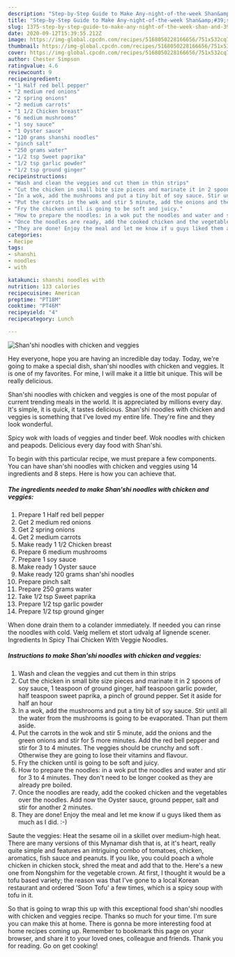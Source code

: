 ```yaml
---
description: "Step-by-Step Guide to Make Any-night-of-the-week Shan&amp;#39;shi noodles with chicken and veggies"
title: "Step-by-Step Guide to Make Any-night-of-the-week Shan&amp;#39;shi noodles with chicken and veggies"
slug: 1375-step-by-step-guide-to-make-any-night-of-the-week-shan-and-39-shi-noodles-with-chicken-and-veggies
date: 2020-09-12T15:39:55.212Z
image: https://img-global.cpcdn.com/recipes/5168050228166656/751x532cq70/shanshi-noodles-with-chicken-and-veggies-recipe-main-photo.jpg
thumbnail: https://img-global.cpcdn.com/recipes/5168050228166656/751x532cq70/shanshi-noodles-with-chicken-and-veggies-recipe-main-photo.jpg
cover: https://img-global.cpcdn.com/recipes/5168050228166656/751x532cq70/shanshi-noodles-with-chicken-and-veggies-recipe-main-photo.jpg
author: Chester Simpson
ratingvalue: 4.6
reviewcount: 9
recipeingredient:
- "1 Half red bell pepper"
- "2 medium red onions"
- "2 spring onions"
- "2 medium carrots"
- "1 1/2 Chicken breast"
- "6 medium mushrooms"
- "1 soy sauce"
- "1 Oyster sauce"
- "120 grams shanshi noodles"
- "pinch salt"
- "250 grams water"
- "1/2 tsp Sweet paprika"
- "1/2 tsp garlic powder"
- "1/2 tsp ground ginger"
recipeinstructions:
- "Wash and clean the veggies and cut them in thin strips"
- "Cut the chicken in small bite size pieces and marinate it in 2 spoons of soy sauce, 1 teaspoon of ground ginger, half teaspoon garlic powder, half teaspoon sweet paprika, a pinch of ground pepper. Set it aside for half an hour"
- "In a wok, add the mushrooms and put a tiny bit of soy sauce. Stir until all the water from the mushrooms is going to be evaporated. Than put them aside."
- "Put the carrots in the wok and stir 5 minute, add the onions and the green onions and stir for 5 more minutes. Add the red bell pepper and stir for 3 to 4 minutes. The veggies should be crunchy and soft . Otherwise they are going to lose their vitamins and flavour."
- "Fry the chicken until is going to be soft and juicy."
- "How to prepare the noodles: in a wok put the noodles and water and stir for 3 to 4 minutes. They don&#39;t need to be longer cooked as they are already pre boiled."
- "Once the noodles are ready, add the cooked chicken and the vegetables over the noodles. Add now the Oyster sauce, ground pepper, salt and stir for another 2 minutes."
- "They are done! Enjoy the meal and let me know if u guys liked them as much as I did. :-)"
categories:
- Recipe
tags:
- shanshi
- noodles
- with

katakunci: shanshi noodles with 
nutrition: 133 calories
recipecuisine: American
preptime: "PT18M"
cooktime: "PT46M"
recipeyield: "4"
recipecategory: Lunch

---
```



![Shan&#39;shi noodles with chicken and veggies](https://img-global.cpcdn.com/recipes/5168050228166656/751x532cq70/shanshi-noodles-with-chicken-and-veggies-recipe-main-photo.jpg)

Hey everyone, hope you are having an incredible day today. Today, we're going to make a special dish, shan&#39;shi noodles with chicken and veggies. It is one of my favorites. For mine, I will make it a little bit unique. This will be really delicious.

Shan&#39;shi noodles with chicken and veggies is one of the most popular of current trending meals in the world. It is appreciated by millions every day. It's simple, it is quick, it tastes delicious. Shan&#39;shi noodles with chicken and veggies is something that I've loved my entire life. They're fine and they look wonderful.

Spicy wok with loads of veggies and tinder beef. Wok noodles with chicken and peapods. Delicious every day food with Shan&#39;shi.


To begin with this particular recipe, we must prepare a few components. You can have shan&#39;shi noodles with chicken and veggies using 14 ingredients and 8 steps. Here is how you can achieve that.

<!--inarticleads1-->

##### The ingredients needed to make Shan&#39;shi noodles with chicken and veggies:

1. Prepare 1 Half red bell pepper
1. Get 2 medium red onions
1. Get 2 spring onions
1. Get 2 medium carrots
1. Make ready 1 1/2 Chicken breast
1. Prepare 6 medium mushrooms
1. Prepare 1 soy sauce
1. Make ready 1 Oyster sauce
1. Make ready 120 grams shan&#39;shi noodles
1. Prepare pinch salt
1. Prepare 250 grams water
1. Take 1/2 tsp Sweet paprika
1. Prepare 1/2 tsp garlic powder
1. Prepare 1/2 tsp ground ginger


When done drain them to a colander immediately. If needed you can rinse the noodles with cold. Vælg mellem et stort udvalg af lignende scener. Ingredients In Spicy Thai Chicken With Veggie Noodles. 

<!--inarticleads2-->

##### Instructions to make Shan&#39;shi noodles with chicken and veggies:

1. Wash and clean the veggies and cut them in thin strips
1. Cut the chicken in small bite size pieces and marinate it in 2 spoons of soy sauce, 1 teaspoon of ground ginger, half teaspoon garlic powder, half teaspoon sweet paprika, a pinch of ground pepper. Set it aside for half an hour
1. In a wok, add the mushrooms and put a tiny bit of soy sauce. Stir until all the water from the mushrooms is going to be evaporated. Than put them aside.
1. Put the carrots in the wok and stir 5 minute, add the onions and the green onions and stir for 5 more minutes. Add the red bell pepper and stir for 3 to 4 minutes. The veggies should be crunchy and soft . Otherwise they are going to lose their vitamins and flavour.
1. Fry the chicken until is going to be soft and juicy.
1. How to prepare the noodles: in a wok put the noodles and water and stir for 3 to 4 minutes. They don&#39;t need to be longer cooked as they are already pre boiled.
1. Once the noodles are ready, add the cooked chicken and the vegetables over the noodles. Add now the Oyster sauce, ground pepper, salt and stir for another 2 minutes.
1. They are done! Enjoy the meal and let me know if u guys liked them as much as I did. :-)


Saute the veggies: Heat the sesame oil in a skillet over medium-high heat. There are many versions of this Mynamar dish that is, at it&#39;s heart, really quite simple and features an intriguing combo of tomatoes, chicken, aromatics, fish sauce and peanuts. If you like, you could poach a whole chicken in chicken stock, shred the meat and add that to the. Here&#39;s a new one from Nongshim for the vegetable crown. At first, I thought it would be a tofu based variety; the reason was that I&#39;ve gone to a local Korean restaurant and ordered &#39;Soon Tofu&#39; a few times, which is a spicy soup with tofu in it. 

So that is going to wrap this up with this exceptional food shan&#39;shi noodles with chicken and veggies recipe. Thanks so much for your time. I'm sure you can make this at home. There is gonna be more interesting food at home recipes coming up. Remember to bookmark this page on your browser, and share it to your loved ones, colleague and friends. Thank you for reading. Go on get cooking!
